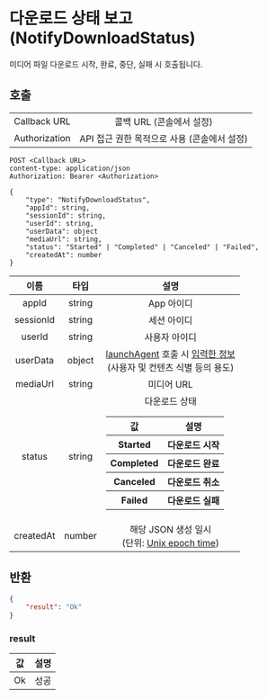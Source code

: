 # 다운로드 상태 보고 (NotifyDownloadStatus)

미디어 파일 다운로드 시작, 완료, 중단, 실패 시 호출됩니다.

## 호출

|||
|:--:|:--:|
|Callback URL|콜백 URL (콘솔에서 설정)|
|Authorization|API 접근 권한 목적으로 사용 (콘솔에서 설정)|

```http
POST <Callback URL>
content-type: application/json
Authorization: Bearer <Authorization>

{
    "type": "NotifyDownloadStatus",
    "appId": string,
    "sessionId": string,
    "userId": string,
    "userData": object
    "mediaUrl": string,
    "status": "Started" | "Completed" | "Canceled" | "Failed",
    "createdAt": number
}
```

|이름|타입|설명|
|:--:|:--:|:--:|
|appId|string|App 아이디|
|sessionId|string|세션 아이디|
|userId|string|사용자 아이디|
|userData|object|[launchAgent](../agent/home.md#launchagent) 호출 시 [입력한 정보](../agent/home.md#drm)<br>(사용자 및 컨텐츠 식별 등의 용도)|
|mediaUrl|string|미디어 URL|
|status|string|다운로드 상태<p></p><table><thead><tr><th>값</th><th>설명</th></tr></thead><tbody><tr><th>Started</th><th>다운로드 시작</th></tr><tr><th>Completed</th><th>다운로드 완료</th></tr><tr><th>Canceled</th><th>다운로드 취소</th></tr><tr><th>Failed</th><th>다운로드 실패</th></tr></tbody></table>|
|createdAt|number|해당 JSON 생성 일시<br>(단위: [Unix epoch time](https://developer.mozilla.org/en-US/docs/Glossary/Unix_time))|

## 반환

```json
{
    "result": "Ok"
}
```

### result

|값|설명|
|:--:|:--:|
|Ok|성공|